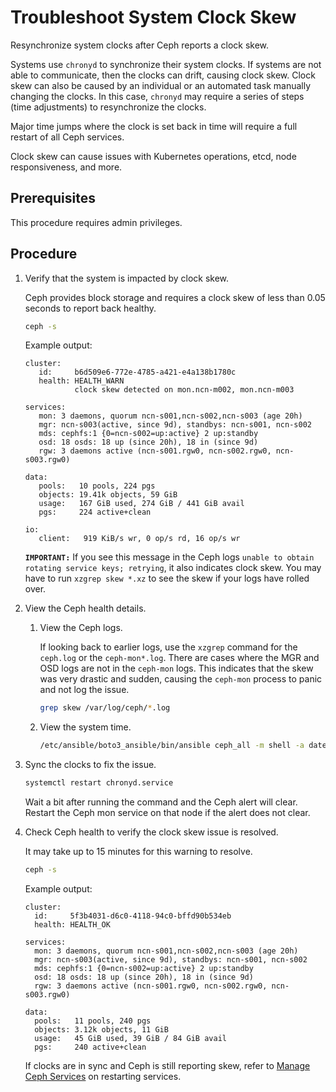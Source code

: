 # Troubleshoot System Clock Skew

Resynchronize system clocks after Ceph reports a clock skew.

Systems use `chronyd` to synchronize their system clocks. If systems are not able to communicate, then the clocks can drift,
causing clock skew. Clock skew can also be caused by an individual or an automated task manually changing the clocks.
In this case, `chronyd` may require a series of steps \(time adjustments\) to resynchronize the clocks.

Major time jumps where the clock is set back in time will require a full restart of all Ceph services.

Clock skew can cause issues with Kubernetes operations, etcd, node responsiveness, and more.

## Prerequisites

This procedure requires admin privileges.

## Procedure

1. Verify that the system is impacted by clock skew.

    Ceph provides block storage and requires a clock skew of less than 0.05 seconds to report back healthy.

    ```bash
    ceph -s
    ```

    Example output:

    ```text
    cluster:
       id:     b6d509e6-772e-4785-a421-e4a138b1780c
       health: HEALTH_WARN
               clock skew detected on mon.ncn-m002, mon.ncn-m003

    services:
       mon: 3 daemons, quorum ncn-s001,ncn-s002,ncn-s003 (age 20h)
       mgr: ncn-s003(active, since 9d), standbys: ncn-s001, ncn-s002
       mds: cephfs:1 {0=ncn-s002=up:active} 2 up:standby
       osd: 18 osds: 18 up (since 20h), 18 in (since 9d)
       rgw: 3 daemons active (ncn-s001.rgw0, ncn-s002.rgw0, ncn-s003.rgw0)

    data:
       pools:   10 pools, 224 pgs
       objects: 19.41k objects, 59 GiB
       usage:   167 GiB used, 274 GiB / 441 GiB avail
       pgs:     224 active+clean

    io:
       client:   919 KiB/s wr, 0 op/s rd, 16 op/s wr
    ```

    **`IMPORTANT:`** If you see this message in the Ceph logs `unable to obtain rotating service keys; retrying`, it also indicates clock skew. You may have to run `xzgrep skew *.xz` to see the skew if your logs have rolled over.

1. View the Ceph health details.

    1. View the Ceph logs.

        If looking back to earlier logs, use the `xzgrep` command for the `ceph.log` or the `ceph-mon*.log`. There are cases where
        the MGR and OSD logs are not in the `ceph-mon` logs. This indicates that the skew was very drastic and sudden, causing the
        `ceph-mon` process to panic and not log the issue.

        ```bash
        grep skew /var/log/ceph/*.log
        ```

    1. View the system time.

        ```bash
        /etc/ansible/boto3_ansible/bin/ansible ceph_all -m shell -a date
        ```

1. Sync the clocks to fix the issue.

    ```bash
    systemctl restart chronyd.service
    ```

    Wait a bit after running the command and the Ceph alert will clear. Restart the Ceph mon service on that node if the alert does not clear.

1. Check Ceph health to verify the clock skew issue is resolved.

    It may take up to 15 minutes for this warning to resolve.

    ```bash
    ceph -s
    ```

    Example output:

    ```console
    cluster:
      id:     5f3b4031-d6c0-4118-94c0-bffd90b534eb
      health: HEALTH_OK

    services:
      mon: 3 daemons, quorum ncn-s001,ncn-s002,ncn-s003 (age 20h)
      mgr: ncn-s003(active, since 9d), standbys: ncn-s001, ncn-s002
      mds: cephfs:1 {0=ncn-s002=up:active} 2 up:standby
      osd: 18 osds: 18 up (since 20h), 18 in (since 9d)
      rgw: 3 daemons active (ncn-s001.rgw0, ncn-s002.rgw0, ncn-s003.rgw0)

    data:
      pools:   11 pools, 240 pgs
      objects: 3.12k objects, 11 GiB
      usage:   45 GiB used, 39 GiB / 84 GiB avail
      pgs:     240 active+clean
    ```

    If clocks are in sync and Ceph is still reporting skew, refer to [Manage Ceph Services](Manage_Ceph_Services.md) on restarting services.

